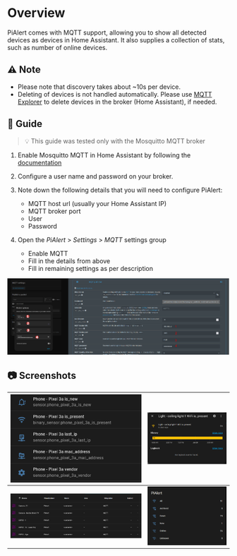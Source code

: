 # Overview

PiAlert comes with MQTT support, allowing you to show all detected devices as devices in Home Assistant. It also supplies a collection of stats, such as number of online devices.

## ⚠ Note 

- Please note that discovery takes about ~10s per device.
- Deleting of devices is not handled automatically. Please use [MQTT Explorer](https://mqtt-explorer.com/) to delete devices in the broker (Home Assistant), if needed. 


## 🧭 Guide

> 💡 This guide was tested only with the Mosquitto MQTT broker

1. Enable Mosquitto MQTT in Home Assistant by following the [documentation](https://www.home-assistant.io/integrations/mqtt/)

2. Configure a user name and password on your broker.

3. Note down the following details that you will need to configure PiAlert:
   - MQTT host url (usually your Home Assistant IP)
   - MQTT broker port
   - User
   - Password

4. Open the _PiAlert_ > _Settings_ > _MQTT_ settings group
   - Enable MQTT
   - Fill in the details from above
   - Fill in remaining settings as per description

![Configuration Example][configuration] 

## 📷 Screenshots

  | ![Screen 1][sensors] | ![Screen 2][history] | 
  |----------------------|----------------------| 
  | ![Screen 3][list] | ![Screen 4][overview] | 
  

  [configuration]:   /docs/img/HOME_ASISSTANT/PiAlert-HomeAssistant-Configuration.png           "configuration"
  [sensors]:         /docs/img/HOME_ASISSTANT/PiAlert-HomeAssistant-Device-as-Sensors.png       "sensors"
  [history]:         /docs/img/HOME_ASISSTANT/PiAlert-HomeAssistant-Device-Presence-History.png "history"
  [list]:            /docs/img/HOME_ASISSTANT/PiAlert-HomeAssistant-Devices-List.png            "list"  
  [overview]:        /docs/img/HOME_ASISSTANT/PiAlert-HomeAssistant-Overview-Card.png           "overview"

